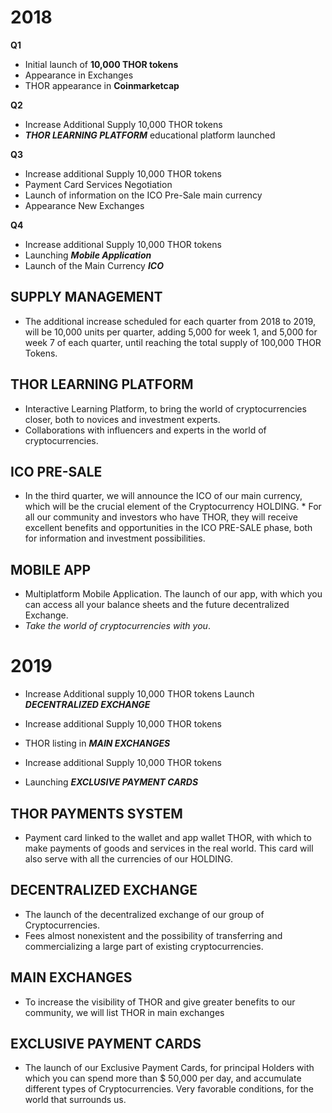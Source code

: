 # 2018

**Q1** 
* Initial launch of **10,000 THOR tokens**
* Appearance in Exchanges
* THOR appearance in **Coinmarketcap**

**Q2** 
* Increase Additional Supply 10,000 THOR tokens
* _**THOR LEARNING PLATFORM**_ educational platform launched

**Q3** 
* Increase additional Supply 10,000 THOR tokens
* Payment Card Services Negotiation
* Launch of information on the ICO Pre-Sale main currency
* Appearance New Exchanges

**Q4** 
* Increase additional Supply 10,000 THOR tokens
* Launching _**Mobile Application**_
* Launch of the Main Currency _**ICO**_ 

## SUPPLY MANAGEMENT
* The additional increase scheduled for each quarter from 2018 to 2019, will be 10,000 units per quarter, adding 5,000 for week 1, and 5,000 for week 7 of each quarter, until reaching the total supply of 100,000 THOR Tokens.

## THOR LEARNING PLATFORM
* Interactive Learning Platform, to bring the world of cryptocurrencies closer, both to novices and investment experts. 
* Collaborations with influencers and experts in the world of cryptocurrencies.
## ICO PRE-SALE
* In the third quarter, we will announce the ICO of our main currency, which will be the crucial element of the Cryptocurrency HOLDING. * For all our community and investors who have THOR, they will receive excellent benefits and opportunities in the ICO PRE-SALE phase, both for information and investment possibilities.

## MOBILE APP
* Multiplatform Mobile Application. The launch of our app, with which you can access all your balance sheets and the future decentralized Exchange. 
* *Take the world of cryptocurrencies with you*.



# 2019
* Increase Additional supply 10,000 THOR tokens Launch _**DECENTRALIZED EXCHANGE**_
* Increase additional Supply 10,000 THOR tokens
* THOR listing in _**MAIN EXCHANGES**_

* Increase additional Supply 10,000 THOR tokens
* Launching _**EXCLUSIVE PAYMENT CARDS**_

## THOR PAYMENTS SYSTEM
* Payment card linked to the wallet and app wallet THOR, with which to make payments of goods and services in the real world. This card will also serve with all the currencies of our HOLDING.

## DECENTRALIZED EXCHANGE
* The launch of the decentralized exchange of our group of Cryptocurrencies. 
* Fees almost nonexistent and the possibility of transferring and commercializing a large part of existing cryptocurrencies.

## MAIN EXCHANGES
* To increase the visibility of THOR and give greater benefits to our community, we will list THOR in main exchanges

## EXCLUSIVE PAYMENT CARDS
* The launch of our Exclusive Payment Cards, for principal Holders with which you can spend more than $ 50,000 per day, and accumulate different types of Cryptocurrencies. Very favorable conditions, for the world that surrounds us.
